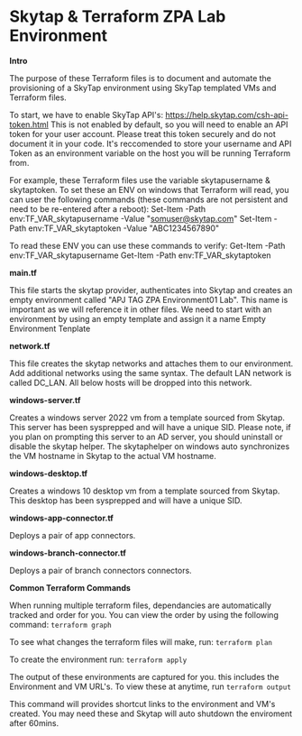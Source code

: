 # Skytap & Terraform ZPA Lab Environment

**Intro**

The purpose of these Terraform files is to document and automate the provisioning of a SkyTap environment using SkyTap templated VMs and Terraform files.

To start, we have to enable SkyTap API's: https://help.skytap.com/csh-api-token.html
This is not enabled by default, so you will need to enable an API token for your user account. Please treat this token securely and do not document it in your code. It's reccomended to store your username and API Token as an environment variable on the host you will be running Terraform from. 

For example, these Terraform files use the variable skytapusername & skytaptoken. To set these an ENV on windows that Terraform will read, you can user the following commands (these commands are not persistent and need to be re-entered after a reboot):
    Set-Item -Path env:TF_VAR_skytapusername -Value "somuser@skytap.com"
    Set-Item -Path env:TF_VAR_skytaptoken -Value "ABC1234567890"

To read these ENV you can use these commands to verify:
    Get-Item -Path env:TF_VAR_skytapusername
    Get-Item -Path env:TF_VAR_skytaptoken

**main.tf**

This file starts the skytap provider, authenticates into Skytap and creates an empty environment called "APJ TAG ZPA Environment01 Lab". This name is important as we will reference it in other files. We need to start with an environment by using an empty template and assign it a name Empty Environment Tenplate

**network.tf**

This file creates the skytap networks and attaches them to our environment. Add additional networks using the same syntax.
The default LAN network is called DC_LAN. All below hosts will be dropped into this network.

**windows-server.tf**

Creates a windows server 2022 vm from a template sourced from Skytap. This server has been sysprepped and will have a unique SID.
Please note, if you plan on prompting this server to an AD server, you should uninstall or disable the skytap helper.
The skytaphelper on windows auto synchronizes the VM hostname in Skytap to the actual VM hostname.

**windows-desktop.tf**

Creates a windows 10 desktop vm from a template sourced from Skytap. This desktop has been sysprepped and will have a unique SID.

**windows-app-connector.tf**

Deploys a pair of app connectors.

**windows-branch-connector.tf**

Deploys a pair of branch connectors connectors.

**Common Terraform Commands**

When running multiple terraform files, dependancies are automatically tracked and order for you. You can view the order by using the following command:
`terraform graph`

To see what changes the terraform files will make, run:
`terraform plan`

To create the environment run:
`terraform apply`

The output of these environments are captured for you. this includes the Environment and VM URL's. To view these at anytime, run
`terraform output`

This command will provides shortcut links to the environment and VM's created. You may need these and Skytap will auto shutdown the enviroment after 60mins.

